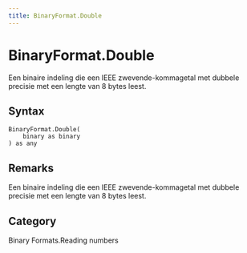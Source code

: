```yaml
---
title: BinaryFormat.Double
---
```


# BinaryFormat.Double


Een binaire indeling die een IEEE zwevende-kommagetal met dubbele precisie met een lengte van 8 bytes leest.


## Syntax

```powerquery
BinaryFormat.Double(
    binary as binary
) as any
```


## Remarks

Een binaire indeling die een IEEE zwevende-kommagetal met dubbele precisie met een lengte van 8 bytes leest.



## Category
Binary Formats.Reading numbers
